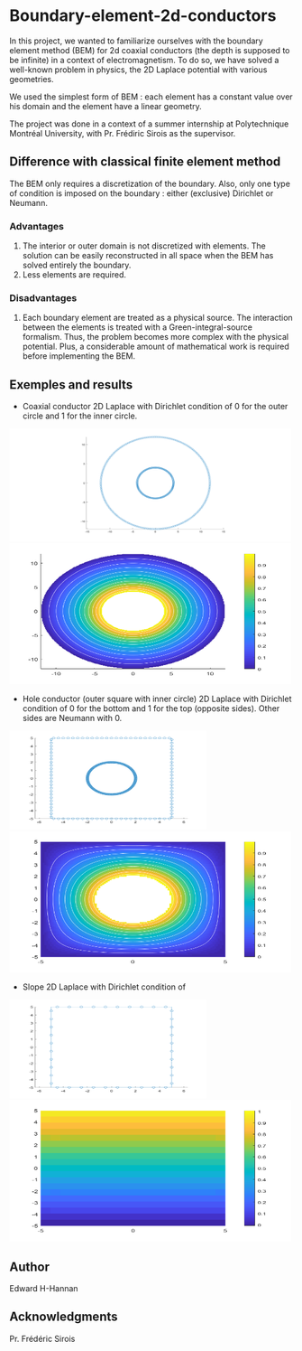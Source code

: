 # Boundary-element-2d-conductors

In this project, we wanted to familiarize ourselves with the boundary element method (BEM) for 2d coaxial conductors (the depth is supposed to be infinite) in a context of electromagnetism. To do so, we have solved a well-known problem in physics, the 2D Laplace potential with various geometries. 

We used the simplest form of BEM : each element has a constant value over his domain and the element have a linear geometry. 

The project was done in a context of a summer internship at Polytechnique Montréal University, with Pr. Frédiric Sirois as the supervisor. 

## Difference with classical finite element method
The BEM only requires a discretization of the boundary. Also, only one type of condition is imposed on the boundary : either (exclusive) Dirichlet or Neumann. 

### Advantages
1. The interior or outer domain is not discretized with elements. The solution can be easily reconstructed in all space when the BEM has solved entirely the boundary.
2. Less elements are required.

### Disadvantages
1. Each boundary element are treated as a physical source. The interaction between the elements is treated with a Green-integral-source formalism. Thus, the problem becomes more complex with the physical potential. Plus, a considerable amount of mathematical work is required before implementing the BEM. 

## Exemples and results

- Coaxial conductor 
2D Laplace with Dirichlet condition of 0 for the outer circle and 1 for the inner circle.
<img src="https://github.com/edhhan/Boundary-element-2d-conductors/blob/main/results/coaxial_elements.png" width="500" height="200">
<img src="https://github.com/edhhan/Boundary-element-2d-conductors/blob/main/results/coaxial_domain.png" width="500" height="250">


- Hole conductor (outer square with inner circle)
2D Laplace with Dirichlet condition of 0 for the bottom and 1 for the top (opposite sides). Other sides are Neumann with 0.
<img src="https://github.com/edhhan/Boundary-element-2d-conductors/blob/main/results/hole_elements.png" width="350" height="175">
<img src="https://github.com/edhhan/Boundary-element-2d-conductors/blob/main/results/hole_domain.png" width="500" height="250">


- Slope 
2D Laplace with Dirichlet condition of
<img src="https://github.com/edhhan/Boundary-element-2d-conductors/blob/main/results/slope_elements.png" width="350" height="175">
<img src="https://github.com/edhhan/Boundary-element-2d-conductors/blob/main/results/slope.png" width="500" height="250">

## Author
Edward H-Hannan

## Acknowledgments
Pr. Frédéric Sirois 
